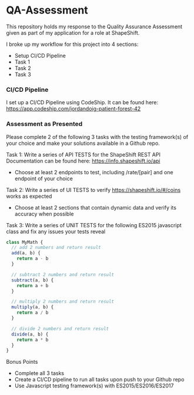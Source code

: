 # QA-Assessment

This repository holds my response to the Quality Assurance Assessment given as part of my application for a role at ShapeShift.

I broke up my workflow for this project into 4 sections:
+ Setup CI/CD Pipeline
+ Task 1
+ Task 2
+ Task 3

### CI/CD Pipeline

I set up a CI/CD Pipeline using CodeShip. It can be found here: https://app.codeship.com/jordandoig-patient-forest-42

### Assessment as Presented

Please complete 2 of the following 3 tasks with the testing framework(s) of your choice and make your
solutions available in a Github repo.

Task 1: Write a series of API TESTS for the ShapeShift REST API
Documentation can be found here: https://info.shapeshift.io/api
+ Choose at least 2 endpoints to test, including /rate/[pair] and one endpoint of your choice

Task 2: Write a series of UI TESTS to verify https://shapeshift.io/#/coins works as expected
+ Choose at least 2 sections that contain dynamic data and verify its accuracy when possible

Task 3: Write a series of UNIT TESTS for the following ES2015 javascript class and fix any issues
your tests reveal

```javascript
class MyMath {
  // add 2 numbers and return result
  add(a, b) {
    return a - b
  }

  // subtract 2 numbers and return result
  subtract(a, b) {
    return a + b
  }

  // multiply 2 numbers and return result
  multiply(a, b) {
    return a / b
  }

  // divide 2 numbers and return result
  divide(a, b) {
    return a * b
  }
}
```

Bonus Points
+ Complete all 3 tasks
+ Create a CI/CD pipeline to run all tasks upon push to your Github repo
+ Use Javascript testing framework(s) with ES2015/ES2016/ES2017
